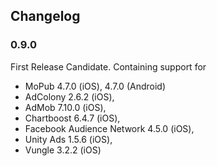 ## Changelog

### 0.9.0
First Release Candidate. Containing support for 
 * MoPub 4.7.0 (iOS), 4.7.0 (Android)
 * AdColony 2.6.2 (iOS),
 * AdMob 7.10.0 (iOS),
 * Chartboost 6.4.7 (iOS),
 * Facebook Audience Network 4.5.0 (iOS),
 * Unity Ads 1.5.6 (iOS),
 * Vungle 3.2.2 (iOS)